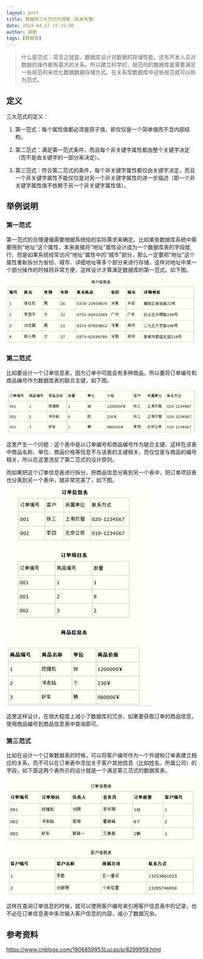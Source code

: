 ```yaml
---
layout: post
title: 数据库三大范式的理解（简单易懂）
date: 2019-04-17 15:35:00
author: 薛勤
tags: [数据库]
---
```

> 什么是范式：简言之就是，数据库设计对数据的存储性能，还有开发人员对数据的操作都有莫大的关系。所以建立科学的，规范的的数据库是需要满足一些规范的来优化数据数据存储方式。在关系型数据库中这些规范就可以称为范式。

## 定义

三大范式的定义：

1. 第一范式：每个属性值都必须是原子值，即仅仅是一个简单值而不含内部结构。

2. 第二范式：满足第一范式条件，而且每个非关键字属性都由整个关键字决定（而不是由关键字的一部分来决定）。

3. 第三范式：符合第二范式的条件，每个非关键字属性都仅由关键字决定，而且一个非关键字属性不能仅仅是对另一个非关键字属性的进一步描述（即一个非关键字属性值不依赖于另一个非关键字属性值）。

## 举例说明

### 第一范式

第一范式的合理遵循需要根据系统给的实际需求来确定。比如某些数据库系统中需要用到“地址”这个属性，本来直接将“地址”属性设计成为一个数据库表的字段就行，但是如果系统经常访问“地址”属性中的“城市”部分，那么一定要把“地址”这个属性重新拆分为省份、城市、详细地址等多个部分来进行存储，这样对地址中某一个部分操作的时候将非常方便，这样设计才算满足数据库的第一范式。如下图。

![img](./20190417数据库三大范式的理解简单易懂/1073044-20180117011142865-1624300614.png)

### 第二范式

比如要设计一个订单信息表，因为订单中可能会有多种商品，所以要将订单编号和商品编号作为数据库表的联合主键，如下图。

![img](./20190417数据库三大范式的理解简单易懂/1073044-20180117011755224-1150440086.png)

这里产生一个问题：这个表中是以订单编号和商品编号作为联合主键，这样在该表中商品名称、单位、商品价格等信息不与该表的主键相关，而仅仅是与商品的编号相关，所以在这里违反了第二范式的设计原则。

而如果把这个订单信息表进行拆分，把商品信息分离到另一个表中，把订单项目表也分离到另一个表中，就非常完美了，如下图。

![img](./20190417数据库三大范式的理解简单易懂/1073044-20180117012401443-1555794848.png)

这里这样设计，在很大程度上减小了数据库的冗余，如果要获取订单的商品信息，使用商品编号到商品信息表中查询即可。

### 第三范式

比如在设计一个订单数据表的时候，可以将客户编号作为一个外键和订单表建立相应的关系，而不可以在订单表中添加关于客户其他信息（比如姓名、所属公司）的字段，如下面这两个表所示的设计就是一个满足第三范式的数据库表。

![img](./20190417数据库三大范式的理解简单易懂/1073044-20180117012916646-735128871.png)

这样在查询订单信息的时候，就可以使用客户编号来引用客户信息表中的记录，也不必在订单信息表中多次输入客户信息的内容，减小了数据冗余。

## 参考资料

https://www.cnblogs.com/1906859953Lucas/p/8299959.html

